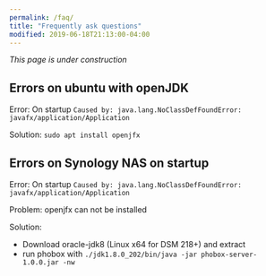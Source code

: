 ```yaml
---
permalink: /faq/
title: "Frequently ask questions"
modified: 2019-06-18T21:13:00-04:00
---
```


_This page is under construction_

## Errors on ubuntu with openJDK

Error: On startup `Caused by: java.lang.NoClassDefFoundError: javafx/application/Application`

Solution: `sudo apt install openjfx`

## Errors on Synology NAS on startup

Error: On startup `Caused by: java.lang.NoClassDefFoundError: javafx/application/Application`

Problem: openjfx can not be installed

Solution: 
 * Download oracle-jdk8 (Linux x64 for DSM 218+) and extract
 * run phobox with `./jdk1.8.0_202/bin/java -jar phobox-server-1.0.0.jar -nw`


